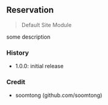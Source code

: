 ## Reservation

> Default Site Module

some description

### History

- 1.0.0: initial release

### Credit

- soomtong (github.com/soomtong)